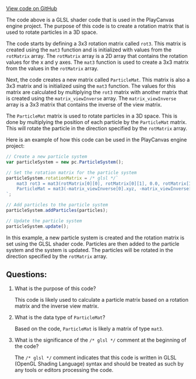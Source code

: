 [View code on GitHub](https://github.com/playcanvas/engine/src/scene/shader-lib/chunks/particle/vert/particle_TBN.js)

The code above is a GLSL shader code that is used in the PlayCanvas engine project. The purpose of this code is to create a rotation matrix that is used to rotate particles in a 3D space. 

The code starts by defining a 3x3 rotation matrix called `rot3`. This matrix is created using the `mat3` function and is initialized with values from the `rotMatrix` array. The `rotMatrix` array is a 2D array that contains the rotation values for the x and y axes. The `mat3` function is used to create a 3x3 matrix from the values in the `rotMatrix` array.

Next, the code creates a new matrix called `ParticleMat`. This matrix is also a 3x3 matrix and is initialized using the `mat3` function. The values for this matrix are calculated by multiplying the `rot3` matrix with another matrix that is created using the `matrix_viewInverse` array. The `matrix_viewInverse` array is a 3x3 matrix that contains the inverse of the view matrix. 

The `ParticleMat` matrix is used to rotate particles in a 3D space. This is done by multiplying the position of each particle by the `ParticleMat` matrix. This will rotate the particle in the direction specified by the `rotMatrix` array.

Here is an example of how this code can be used in the PlayCanvas engine project:

```javascript
// Create a new particle system
var particleSystem = new pc.ParticleSystem();

// Set the rotation matrix for the particle system
particleSystem.rotationMatrix = /* glsl */`
    mat3 rot3 = mat3(rotMatrix[0][0], rotMatrix[0][1], 0.0, rotMatrix[1][0], rotMatrix[1][1], 0.0, 0.0, 0.0, 1.0);
    ParticleMat = mat3(-matrix_viewInverse[0].xyz, -matrix_viewInverse[1].xyz, matrix_viewInverse[2].xyz) * rot3;
`;

// Add particles to the particle system
particleSystem.addParticles(particles);

// Update the particle system
particleSystem.update();
```

In this example, a new particle system is created and the rotation matrix is set using the GLSL shader code. Particles are then added to the particle system and the system is updated. The particles will be rotated in the direction specified by the `rotMatrix` array.
## Questions: 
 1. What is the purpose of this code?
    
    This code is likely used to calculate a particle matrix based on a rotation matrix and the inverse view matrix.

2. What is the data type of `ParticleMat`?
    
    Based on the code, `ParticleMat` is likely a matrix of type `mat3`.

3. What is the significance of the `/* glsl */` comment at the beginning of the code?
    
    The `/* glsl */` comment indicates that this code is written in GLSL (OpenGL Shading Language) syntax and should be treated as such by any tools or editors processing the code.